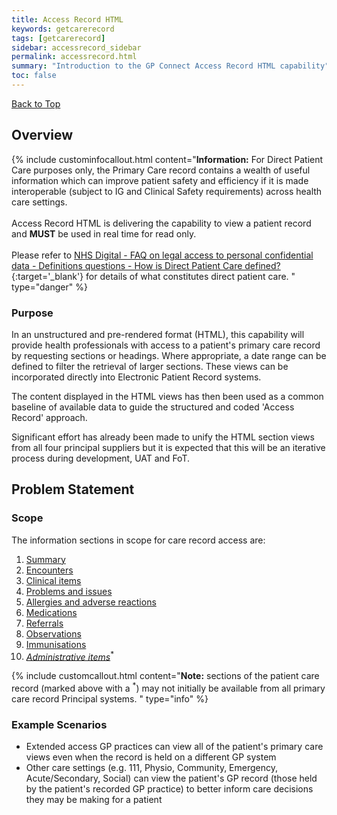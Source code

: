 ```yaml
---
title: Access Record HTML
keywords: getcarerecord
tags: [getcarerecord]
sidebar: accessrecord_sidebar
permalink: accessrecord.html
summary: "Introduction to the GP Connect Access Record HTML capability"
toc: false
---
```


<a href="#" class="back-to-top">Back to Top</a>

## Overview ##

{% include custominfocallout.html content="**Information:** For Direct Patient Care purposes only, the Primary Care record contains a wealth of useful information which can improve patient safety and efficiency if it is made interoperable (subject to IG and Clinical Safety requirements) across health care settings. <br/><br/>Access Record HTML is delivering the capability to view a patient record and **MUST** be used in real time for read only. <br/><br/> Please refer to [NHS Digital - FAQ on legal access to personal confidential data - Definitions questions - How is Direct Patient Care defined?](http://content.digital.nhs.uk/article/3638/Personal-data-access-FAQs){:target='_blank'} for details of what constitutes direct patient care. " type="danger" %} 


### Purpose ###

In an unstructured and pre-rendered format (HTML), this capability will provide health professionals with access to a patient's primary care record by requesting sections or headings. Where appropriate, a date range can be defined to filter the retrieval of larger sections. These views can be incorporated directly into Electronic Patient Record systems.

The content displayed in the HTML views has then been used as a common baseline of available data to guide the structured and coded 'Access Record' approach.

Significant effort has already been made to unify the HTML section views from all four principal suppliers but it is expected that this will be an iterative process during development, UAT and FoT.

## Problem Statement ##
<Add text>

### Scope ###

The information sections in scope for care record access are:

1. [Summary](accessrecord_view_summary.html)
2. [Encounters](accessrecord_view_encounters.html)
3. [Clinical items](accessrecord_view_clinical_items.html)
4. [Problems and issues](accessrecord_view_problems.html)
5. [Allergies and adverse reactions](accessrecord_view_allergies.html)
6. [Medications](accessrecord_view_medications.html)
7. [Referrals](accessrecord_view_referrals.html)
8. [Observations](accessrecord_view_observations.html)
9. [Immunisations](accessrecord_view_immunisations.html)
10. *[Administrative items](accessrecord_view_administrative_items.html)*<sup>*</sup>

{% include customcallout.html content="**Note:** sections of the patient care record (marked above with a <sup>*</sup>) may not initially be available from all primary care record Principal systems. " type="info" %}

### Example Scenarios ###

- Extended access GP practices can view all of the patient's primary care views even when the record is held on a different GP system
- Other care settings (e.g. 111, Physio, Community, Emergency, Acute/Secondary, Social) can view the patient's GP record (those held by the patient's recorded GP practice) to better inform care decisions they may be making for a patient

